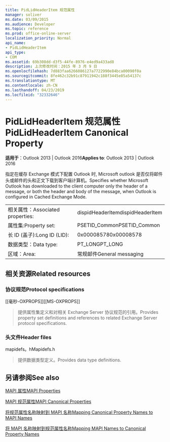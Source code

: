 ```yaml
---
title: PidLidHeaderItem 规范属性
manager: soliver
ms.date: 03/09/2015
ms.audience: Developer
ms.topic: reference
ms.prod: office-online-server
localization_priority: Normal
api_name:
- PidLidHeaderItem
api_type:
- COM
ms.assetid: 69b308dd-d3f5-44fe-8976-e4ed9a433ad8
description: 上次修改时间：2015 年 3 月 9 日
ms.openlocfilehash: 7d883faa6266086127a7722990e84bca00090f0a
ms.sourcegitcommit: 8fe462c32b91c87911942c188f3445e85a54137c
ms.translationtype: MT
ms.contentlocale: zh-CN
ms.lasthandoff: 04/23/2019
ms.locfileid: "32332646"
---
```

# <a name="pidlidheaderitem-canonical-property"></a><span data-ttu-id="4b2e7-103">PidLidHeaderItem 规范属性</span><span class="sxs-lookup"><span data-stu-id="4b2e7-103">PidLidHeaderItem Canonical Property</span></span>

  
  
<span data-ttu-id="4b2e7-104">**适用于**：Outlook 2013 | Outlook 2016</span><span class="sxs-lookup"><span data-stu-id="4b2e7-104">**Applies to**: Outlook 2013 | Outlook 2016</span></span> 
  
<span data-ttu-id="4b2e7-105">指定在缓存 Exchange 模式下配置 Outlook 时, Microsoft outlook 是否仅将邮件头或邮件的头和正文下载到客户端计算机。</span><span class="sxs-lookup"><span data-stu-id="4b2e7-105">Specifies whether Microsoft Outlook has downloaded to the client computer only the header of a message, or both the header and body of the message, when Outlook is configured in Cached Exchange Mode.</span></span>
  
|||
|:-----|:-----|
|<span data-ttu-id="4b2e7-106">相关属性：</span><span class="sxs-lookup"><span data-stu-id="4b2e7-106">Associated properties:</span></span>  <br/> |<span data-ttu-id="4b2e7-107">dispidHeaderItem</span><span class="sxs-lookup"><span data-stu-id="4b2e7-107">dispidHeaderItem</span></span>  <br/> |
|<span data-ttu-id="4b2e7-108">属性集:</span><span class="sxs-lookup"><span data-stu-id="4b2e7-108">Property set:</span></span>  <br/> |<span data-ttu-id="4b2e7-109">PSETID_Common</span><span class="sxs-lookup"><span data-stu-id="4b2e7-109">PSETID_Common</span></span>  <br/> |
|<span data-ttu-id="4b2e7-110">长 ID (盖子):</span><span class="sxs-lookup"><span data-stu-id="4b2e7-110">Long ID (LID):</span></span>  <br/> |<span data-ttu-id="4b2e7-111">0x00008578</span><span class="sxs-lookup"><span data-stu-id="4b2e7-111">0x00008578</span></span>  <br/> |
|<span data-ttu-id="4b2e7-112">数据类型：</span><span class="sxs-lookup"><span data-stu-id="4b2e7-112">Data type:</span></span>  <br/> |<span data-ttu-id="4b2e7-113">PT_LONG</span><span class="sxs-lookup"><span data-stu-id="4b2e7-113">PT_LONG</span></span>  <br/> |
|<span data-ttu-id="4b2e7-114">区域：</span><span class="sxs-lookup"><span data-stu-id="4b2e7-114">Area:</span></span>  <br/> |<span data-ttu-id="4b2e7-115">常规邮件</span><span class="sxs-lookup"><span data-stu-id="4b2e7-115">General messaging</span></span>  <br/> |
   
## <a name="related-resources"></a><span data-ttu-id="4b2e7-116">相关资源</span><span class="sxs-lookup"><span data-stu-id="4b2e7-116">Related resources</span></span>

### <a name="protocol-specifications"></a><span data-ttu-id="4b2e7-117">协议规范</span><span class="sxs-lookup"><span data-stu-id="4b2e7-117">Protocol specifications</span></span>

<span data-ttu-id="4b2e7-118">[[毫秒-OXPROPS]]</span><span class="sxs-lookup"><span data-stu-id="4b2e7-118">[[MS-OXPROPS]]</span></span> 
  
> <span data-ttu-id="4b2e7-119">提供属性集定义和对相关 Exchange Server 协议规范的引用。</span><span class="sxs-lookup"><span data-stu-id="4b2e7-119">Provides property set definitions and references to related Exchange Server protocol specifications.</span></span>
    
### <a name="header-files"></a><span data-ttu-id="4b2e7-120">头文件</span><span class="sxs-lookup"><span data-stu-id="4b2e7-120">Header files</span></span>

<span data-ttu-id="4b2e7-121">mapidefs。h</span><span class="sxs-lookup"><span data-stu-id="4b2e7-121">Mapidefs.h</span></span>
  
> <span data-ttu-id="4b2e7-122">提供数据类型定义。</span><span class="sxs-lookup"><span data-stu-id="4b2e7-122">Provides data type definitions.</span></span>
    
## <a name="see-also"></a><span data-ttu-id="4b2e7-123">另请参阅</span><span class="sxs-lookup"><span data-stu-id="4b2e7-123">See also</span></span>



[<span data-ttu-id="4b2e7-124">MAPI 属性</span><span class="sxs-lookup"><span data-stu-id="4b2e7-124">MAPI Properties</span></span>](mapi-properties.md)
  
[<span data-ttu-id="4b2e7-125">MAPI 规范属性</span><span class="sxs-lookup"><span data-stu-id="4b2e7-125">MAPI Canonical Properties</span></span>](mapi-canonical-properties.md)
  
[<span data-ttu-id="4b2e7-126">将规范属性名称映射到 MAPI 名称</span><span class="sxs-lookup"><span data-stu-id="4b2e7-126">Mapping Canonical Property Names to MAPI Names</span></span>](mapping-canonical-property-names-to-mapi-names.md)
  
[<span data-ttu-id="4b2e7-127">将 MAPI 名称映射到规范属性名称</span><span class="sxs-lookup"><span data-stu-id="4b2e7-127">Mapping MAPI Names to Canonical Property Names</span></span>](mapping-mapi-names-to-canonical-property-names.md)

